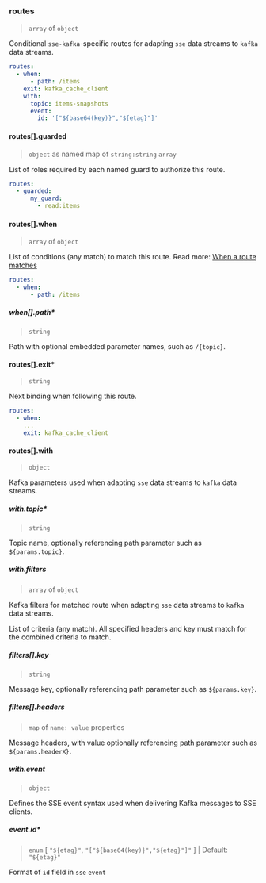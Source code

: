 ### routes

> `array` of `object`

Conditional `sse-kafka`-specific routes for adapting `sse` data streams to `kafka` data streams.

```yaml
routes:
  - when:
      - path: /items
    exit: kafka_cache_client
    with:
      topic: items-snapshots
      event:
        id: '["${base64(key)}","${etag}"]'
```

#### routes[].guarded

> `object` as named map of `string:string` `array`

List of roles required by each named guard to authorize this route.

```yaml
routes:
  - guarded:
      my_guard:
        - read:items
```

#### routes[].when

> `array` of `object`

List of conditions (any match) to match this route.
Read more: [When a route matches](../../../../concepts/bindings.md#when-a-route-matches)

```yaml
routes:
  - when:
      - path: /items
```

##### when[].path\*

> `string`

Path with optional embedded parameter names, such as `/{topic}`.

#### routes[].exit\*

> `string`

Next binding when following this route.

```yaml
routes:
  - when:
    ...
    exit: kafka_cache_client
```

#### routes[].with

> `object`

Kafka parameters used when adapting `sse` data streams to `kafka` data streams.

##### with.topic\*

> `string`

Topic name, optionally referencing path parameter such as `${params.topic}`.

##### with.filters

> `array` of `object`

Kafka filters for matched route when adapting `sse` data streams to `kafka` data streams.

List of criteria (any match). All specified headers and key must match for the combined criteria to match.

##### filters[].key

> `string`

Message key, optionally referencing path parameter such as `${params.key}`.

##### filters[].headers

> `map` of `name: value` properties

Message headers, with value optionally referencing path parameter such as `${params.headerX}`.

##### with.event

> `object`

Defines the SSE event syntax used when delivering Kafka messages to SSE clients.

##### event.id\*

> `enum` [ `"${etag}"`, `"["${base64(key)}","${etag}"]"` ] | Default: `"${etag}"`

Format of `id` field in `sse` `event`
